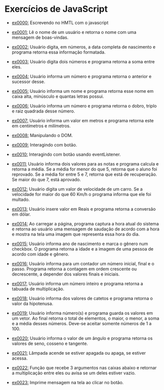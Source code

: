 # Exercícios de JavaScript


- [ex0000:](exercicio_js/ex0000_adeusMundo) Escrevendo no HMTL com o javascript

- [ex0001:](exercicio_js/ex0001_boasVindas) Lê o nome de um usuário e retorna o nome com uma mensagem de boas-vindas.

- [ex0002:](exercicio_js/ex0002_diaMesAnoNascimento) Usuário digita, em números, a data completa de nascimento e programa retorna essa informação formatada.

- [ex0003:](exercicio_js/ex0003_somaDoisNumeros) Usuário digita dois números e programa retorna a soma entre eles.

- [ex0004:](exercicio_js/ex0004_numeroAntesEDepois) Usuário informa um número e programa retorna o anterior e sucessor desse.

- [ex0005:](exercicio_js/ex0005_manipulaNome) Usuário informa um nome e programa retorna esse nome em caixa alta, minúsculo e quantas letras possui.

- [ex0006:](exercicio_js/ex0006_dobroTriploRaizQuadrada) Usuário informa um número e programa retorna o dobro, triplo e raiz quadrada desse número.

- [ex0007:](exercicio_js/ex0007_metroCentimetro/ex0007_metroCentimetro.html) Usuário informa um valor em metros e programa retorna este em centímetros e milímetros.

- [ex0008:](exercicio_js/ex0008_manipulaDom/ex0008_manipulaDom.html) Manipulando o DOM.

- [ex0009:](exercicio_js/ex0009_funcao/ex0009_funcao.html) Interagindo com botão.

- [ex0010:](exercicio_js/ex0010_eventListener/ex0010_eventListener.html) Interagindo com botão usando eventListener.

- [ex0011:](exercicio_js/ex0011_mediaDuasNotas/ex0011_mediaDuasNotas.html) Usuário informa dois valores para as notas e programa calcula e retorna a média. Se a média for menor do que 5, retorna que o aluno foi reprovado. Se a média for entre 5 e 7, retorna que está de recuperação. Se maior do que 7, está aprovado.

- [ex0012:](exercicio_js/ex0012_sistemaMulta/ex0012_sistemaMulta.html) Usuário digita um valor de velocidade de um carro. Se a velocidade for maior do que 60 Km/h o programa informa que ele foi multado.

- [ex0013:](exercicio_js/ex0013_conversorDolar/ex0013_conversorDolar.html) Usuário insere valor em Reais e programa retorna a conversão em dólar.

- [ex0014:](exercicio_js/ex0014_bomDiaTardeNoite/ex0014_bomDiaTardeNoite.html) Ao carregar a página, programa captura a hora atual do sistema e retorna ao usuário uma mensagem de saudação de acordo com a hora e mostra na tela uma imagem que representa essa hora do dia.

- [ex0015:](exercicio_js/ex0015_verificaIdade/ex0015_verificaIdade.html) Usuário informa ano de nascimento e marca o gênero num checkbox. O programa retorna a idade e a imagem de uma pessoa de acordo com idade e gênero.

- [ex0016:](exercicio_js/ex0016_contador/ex0016_contador.html) Usuário informa para um contador um número inicial, final e o passo. Programa retorna a contagem em ordem crescente ou decrescente, a depender dos valores finais e iniciais.

- [ex0017:](exercicio_js/ex0017_tabuada/ex0017_tabuada.html) Usuário informa um número inteiro e programa retorna a tabuada de multiplicação.

- [ex0018:](exercicio_js/ex0018_hipotenusa/ex0018_hipotenusa.html) Usuário informa dos valores de catetos e programa retorna o valor da hipotenusa.

- [ex0019:](exercicio_js/ex0019_listaAdd/ex0019_listaAdd.html) Usuário informa número(s) e programa guarda os valores em um vetor. Ao final retorna o total de elementos, o maior, o menor, a soma e a média desses números. Deve-se aceitar somente números de 1 a 100.

- [ex0020:](exercicio_js/ex0020_senCosTan/ex0020_senCosTan.html) Usuário informa o valor de um ângulo e programa retorna os valores de seno, cosseno e tangente.

- [ex0021:](exercicio_js/ex0021_lamp/ex0021_lamp.html) Lâmpada acende se estiver apagada ou apaga, se estiver acessa.

- [ex0022:](exercicio_js/ex0022_funcao_argumento/ex0022_funcao_argumento.html) Função que recebe 3 argumentos nas caixas abaixo e retornar a multiplicação entre eles ou avisa se um deles estiver vazio.

- [ex0023:](exercicio_js/ex0023_print/ex0023_print.html) Imprime mensagem na tela ao clicar no botão.

